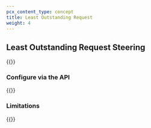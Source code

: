 ```yaml
---
pcx_content_type: concept
title: Least Outstanding Request
weight: 4
---
```


## Least Outstanding Request Steering

{{<render file="_least-outstanding-request-steering-definition.md">}}

### Configure via the API

{{<render file="_least-outstanding-request-steering-configuration.md">}}

### Limitations

{{<render file="_least-outstanding-request-steering-limitations.md">}}